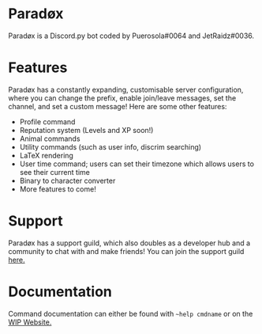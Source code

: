 # Paradøx
Paradøx is a Discord.py bot coded by Puerosola#0064 and JetRaidz#0036.

# Features
Paradøx has a constantly expanding, customisable server configuration, where you can change the prefix, enable join/leave messages, set the channel, and set a custom message!
Here are some other features:
- Profile command
- Reputation system (Levels and XP soon!)
- Animal commands
- Utility commands (such as user info, discrim searching)
- LaTeX rendering
- User time command; users can set their timezone which allows users to see their current time
- Binary to character converter
- More features to come!

# Support
Paradøx has a support guild, which also doubles as a developer hub and a community to chat with and make friends!
You can join the support guild [here.](https://discord.gg/FY9jH7M)

# Documentation
Command documentation can either be found with `~help cmdname` or on the [WIP Website.](https://paradoxical.pw)
